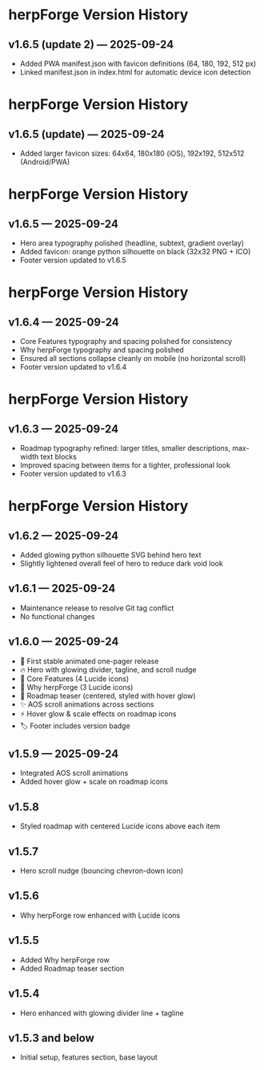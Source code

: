 # herpForge Version History

## v1.6.5 (update 2) — 2025-09-24
- Added PWA manifest.json with favicon definitions (64, 180, 192, 512 px)
- Linked manifest.json in index.html for automatic device icon detection
# herpForge Version History

## v1.6.5 (update) — 2025-09-24
- Added larger favicon sizes: 64x64, 180x180 (iOS), 192x192, 512x512 (Android/PWA)
# herpForge Version History

## v1.6.5 — 2025-09-24
- Hero area typography polished (headline, subtext, gradient overlay)
- Added favicon: orange python silhouette on black (32x32 PNG + ICO)
- Footer version updated to v1.6.5

# herpForge Version History

## v1.6.4 — 2025-09-24
- Core Features typography and spacing polished for consistency
- Why herpForge typography and spacing polished
- Ensured all sections collapse cleanly on mobile (no horizontal scroll)
- Footer version updated to v1.6.4

# herpForge Version History

## v1.6.3 — 2025-09-24
- Roadmap typography refined: larger titles, smaller descriptions, max-width text blocks
- Improved spacing between items for a tighter, professional look
- Footer version updated to v1.6.3

# herpForge Version History

## v1.6.2 — 2025-09-24
- Added glowing python silhouette SVG behind hero text
- Slightly lightened overall feel of hero to reduce dark void look


## v1.6.1 — 2025-09-24
- Maintenance release to resolve Git tag conflict
- No functional changes


## v1.6.0 — 2025-09-24
- 🚀 First stable animated one-pager release
- 🔥 Hero with glowing divider, tagline, and scroll nudge
- 🎯 Core Features (4 Lucide icons)
- 🧩 Why herpForge (3 Lucide icons)
- 📅 Roadmap teaser (centered, styled with hover glow)
- ✨ AOS scroll animations across sections
- ⚡ Hover glow & scale effects on roadmap icons
- 🏷️ Footer includes version badge

## v1.5.9 — 2025-09-24
- Integrated AOS scroll animations
- Added hover glow + scale on roadmap icons

## v1.5.8
- Styled roadmap with centered Lucide icons above each item

## v1.5.7
- Hero scroll nudge (bouncing chevron-down icon)

## v1.5.6
- Why herpForge row enhanced with Lucide icons

## v1.5.5
- Added Why herpForge row
- Added Roadmap teaser section

## v1.5.4
- Hero enhanced with glowing divider line + tagline

## v1.5.3 and below
- Initial setup, features section, base layout
